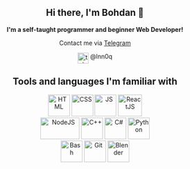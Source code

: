 <h2 align=center> Hi there, I'm Bohdan 👋</h2>
<p align=center> <b>I'm a self-taught programmer and beginner Web Developer!</b> </p>

<p align=center> Contact me via <a href="https://t.me/lnn0q">Telegram</a> </p> 
<div align=center><img src="https://www.vectorico.com/wp-content/uploads/2019/02/Telegram-Icon-300x300.png" width=25 height=25 alt='telegram' title='Telegram' align=top> @lnn0q</div>

<h2 align=center> Tools and languages I'm familiar with </h2>
  <p>
    <div align=center><img src="https://external-content.duckduckgo.com/iu/?u=https%3A%2F%2Fcdn.icon-icons.com%2Ficons2%2F2107%2FPNG%2F512%2Ffile_type_html_icon_130541.png&f=1&nofb=1&ipt=8a315b35b2e9e3e4e50ebcf5f84ef7c6a30acae17631060d168b197114b09a62&ipo=images" alt='HTML' title='HTML' width=50 height=50>
    <img src="https://external-content.duckduckgo.com/iu/?u=https%3A%2F%2Fcdn1.iconfinder.com%2Fdata%2Ficons%2Flogotypes%2F32%2Fbadge-css-3-512.png&f=1&nofb=1&ipt=cf5f782d09f6dfb5a8a7f27ab558a9e98e63b8d283f903a7bc564bbf9e524405&ipo=images" alt='CSS' title='CSS' width=50 height=50>  
    <img src="https://external-content.duckduckgo.com/iu/?u=https%3A%2F%2Fcoder.clothing%2Fimages%2Fstories%2Fvirtuemart%2Fproduct%2Fjavascript-icon.png&f=1&nofb=1&ipt=bd49bb3081feff33572704eacab77eb4f61dbf9f4379264943cd6f161cc16365&ipo=images" alt='JS' title='JS' width=50 height=50>
    <img src="https://external-content.duckduckgo.com/iu/?u=https%3A%2F%2Flogos-download.com%2Fwp-content%2Fuploads%2F2016%2F09%2FReact_logo_logotype_emblem-700x626.png&f=1&nofb=1&ipt=b786e23a336411ab4625defdcee56fc4829f042e9489c15e9f6ba5d26012fe55&ipo=images" alt='ReactJS' title='ReactJS' width=55 height=50></div>
    <div align=center>
    <img src="https://www.startpage.com/av/proxy-image?piurl=https%3A%2F%2Flogos-download.com%2Fwp-content%2Fuploads%2F2016%2F09%2FNode_logo_NodeJS.png&sp=1693487114Tf8555060ba92ff39c6508dce7661850772dd9767e529ae6dc4e8e8d5b6fb6f0f&sp=1691769793T9ba5ab7f96899c2b8f28fc5e49bd2edf44cf18cad4dff70e059384e3f45c1c7b" alt='NodeJS' title='NodeJS' width=90 height=50>
    <img src="https://external-content.duckduckgo.com/iu/?u=https%3A%2F%2Fcdn-icons-png.flaticon.com%2F512%2F6132%2F6132222.png&f=1&nofb=1&ipt=7b75f73326672d2550909fee4103435174ecdba545b737d247c334b42ca1f5bb&ipo=images" alt='C++' title='C++' width=50 height=50>
    <img src="https://external-content.duckduckgo.com/iu/?u=https%3A%2F%2Ficonape.com%2Fwp-content%2Fpng_logo_vector%2Fc.png&f=1&nofb=1&ipt=73a4eab72f45c0c21fae494751bb22df701ebeb6423db846e75e807644cdff83&ipo=images" alt='C#' title='C#' width=50 height=50>
    <img src="https://external-content.duckduckgo.com/iu/?u=https%3A%2F%2Fi0.wp.com%2Ftinkercademy.com%2Fwp-content%2Fuploads%2F2018%2F04%2Fpython-icon.png%3Fssl%3D1&f=1&nofb=1&ipt=a0765a98ed6443e79a8be2e8e540f32d708992b9a4057b232d5494509deb71d0&ipo=images" alt='Python' title='Python' width=50 height=50></div>
    <div align=center><img src="https://keestalkstech.com/wp-content/uploads/2019/08/bash-logo-300x300.png" alt='Bash' title='Bash' width=50 height=50 object-fit=center>
    <img src="https://external-content.duckduckgo.com/iu/?u=https%3A%2F%2F3.bp.blogspot.com%2F-xhNpNJJyQhk%2FXIe4GY78RQI%2FAAAAAAAAItc%2FouueFUj2Hqo5dntmnKqEaBJR4KQ4Q2K3ACK4BGAYYCw%2Fs1600%2Flogo%252Bgit%252Bicon.png&f=1&nofb=1&ipt=775ecf432d96468ba6091cb836633b2e09eec13582d39d3eef698fffe4dc505c&ipo=images" alt='Git' title='Git' width=50 height=50>
    <img src="https://external-content.duckduckgo.com/iu/?u=https%3A%2F%2Fcdn2.iconfinder.com%2Fdata%2Ficons%2Fthe-circle-icons%2F1080%2FBlender.png&f=1&nofb=1&ipt=629f8a012784ac737010ca85a0cf0fb8d9cd59612b930c4944a377382f4b64c8&ipo=images" alt='Blender' title='Blender' width=50 height=50></div>
  </p>
